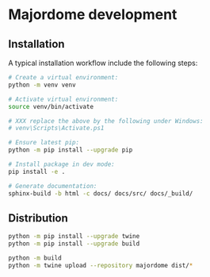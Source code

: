 # Majordome development

## Installation

A typical installation workflow include the following steps:

```bash
# Create a virtual environment:
python -m venv venv

# Activate virtual environment:
source venv/bin/activate

# XXX replace the above by the following under Windows:
# venv\Scripts\Activate.ps1 

# Ensure latest pip:
python -m pip install --upgrade pip

# Install package in dev mode:
pip install -e .

# Generate documentation:
sphinx-build -b html -c docs/ docs/src/ docs/_build/
```

## Distribution

```bash
python -m pip install --upgrade twine
python -m pip install --upgrade build

python -m build
python -m twine upload --repository majordome dist/*
```
